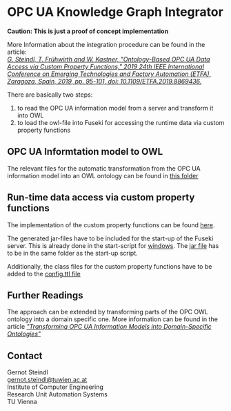 # OPC UA Knowledge Graph Integrator

**Caution: This is just a proof of concept implementation**

More Information about the integration procedure can be found in the article:    
[_G. Steindl, T. Frühwirth and W. Kastner, "Ontology-Based OPC UA Data Access via Custom Property Functions," 2019 24th IEEE International Conference on Emerging Technologies and Factory Automation (ETFA), Zaragoza, Spain, 2019, pp. 95-101, doi: 10.1109/ETFA.2019.8869436._](https://ieeexplore.ieee.org/document/8869436)

There are basically two steps:  
1) to read the OPC UA information model from a server and transform it into OWL
2) to load the owl-file into Fuseki for accessing the runtime data via custom property functions

## OPC UA Informtation model to OWL

The relevant files for the automatic transformation from the OPC UA information model into an OWL ontology can be found in [this folder](OPC2OWL%20Transformer)

## Run-time data access via custom property functions
The implementation of the custom property functions can be found [here](SPARQL%20ARQ%20Extension).

The generated jar-files have to be included for the start-up of the Fuseki server. This is already done in the start-script for [windows](Fuseki%20Testserver/fuseki-server_Start_with_opc2sparql.bat). The [jar file](Fuseki%20Testserver/virtualOPCEndpoint-0.0.1-SNAPSHOT.jar) has to be in the same folder as the start-up script. 

Additionally, the class files for the custom property functions have to be added to the [config.ttl file](Fuseki%20Testserver/apache-jena-fuseki-3.10.0/run/config.ttl)

## Further Readings
The approach can be extended by transforming parts of the OPC OWL ontology into a domain specific one. More information can be found in the article [_"Transforming OPC UA Information Models into Domain-Specific Ontologies"_](https://ieeexplore.ieee.org/document/9468254)


## Contact
Gernot Steindl   
gernot.steindl@tuwien.ac.at  
Institute of Computer Engineering  
Research Unit Automation Systems  
TU Vienna 

